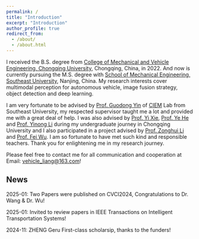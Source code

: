 ```yaml
---
permalink: /
title: "Introduction"
excerpt: "Introduction"
author_profile: true
redirect_from: 
  - /about/
  - /about.html
---
```


I received the B.S. degree from [College of Mechanical and Vehicle Engineering, Chongqing University](http://www.cme.cqu.edu.cn/), Chongqing, China, in 2022. And now is currently pursuing the M.S. degree with [School of Mechanical Engineering, Southeast University](https://me.seu.edu.cn/), Nanjing, China. My research interests cover multimodal perception for autonomous vehicle, image fusion strategy, object detection and deep learning.

I am very fortunate to be advised by [Prof. Guodong Yin](https://me.seu.edu.cn/ygd/list.htm) of [CIEM](https://ciem.seu.edu.cn/) Lab from Southeast University, my respected supervisor taught me a lot and provided me with a great deal of help. I was also advised by [Prof. Yi Xie](https://faculty.cqu.edu.cn/YiXie1), [Prof. Ye He](https://faculty.cqu.edu.cn/YeHe) and [Prof. Yinong Li](https://faculty.cqu.edu.cn/YinongLi) during my undergraduate journey in Chongqing University and I also participated in a project advised by [Prof. Zonghui Li](https://faculty.bjtu.edu.cn/9428/) and [Prof. Fei Wu](https://faculty.cqu.edu.cn/FeiWu1/zh_CN/yjfx/341547/content/3609.htm). I am so fortunate to have met such kind and responsible teachers. Thank you for enlightening me in my research journey.

Please feel free to contact me for all communication and cooperation at Email: [vehicle_liang@163.com](vehicle_liang@163.com)!


News
-------
2025-01: Two Papers were published on CVCI2024, Congratulations to Dr. Wang & Dr. Wu!

2025-01: Invited to review papers in IEEE Transactions on Intelligent Transportation Systems!

2024-11: ZHENG Geru First-class scholarsip, thanks to the funders!

